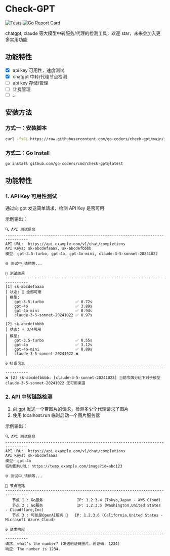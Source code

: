 # Check-GPT

[![Tests](https://github.com/go-coders/check-gpt/actions/workflows/test.yml/badge.svg)](https://github.com/go-coders/check-gpt/actions/workflows/test.yml)
[![Go Report Card](https://goreportcard.com/badge/github.com/go-coders/check-gpt)](https://goreportcard.com/report/github.com/go-coders/check-gpt)

chatgpt, claude 等大模型中转服务/代理的检测工具，欢迎 star，未来会加入更多实用功能

## 功能特性

- [x] api key 可用性，速度测试
- [x] chatgpt 中转/代理节点检测
- [ ] api key 存储/管理
- [ ] 计费管理
- [ ] ...

## 安装方法

### 方式一：安装脚本

```bash
curl -fsSL https://raw.githubusercontent.com/go-coders/check-gpt/main/install.sh | bash
```

### 方式二：Go Install

```bash
go install github.com/go-coders/cmd/check-gpt@latest
```

## 功能特性

### 1. API Key 可用性测试

通过向 gpt 发送简单请求，检测 API Key 是否可用

示例输出：

```
🔍 API 测试信息
--------------------------------------------------------------------------------
API URL:  https://api.example.com/v1/chat/completions
API Keys: sk-abcdefaaaa, sk-abcdefbbbb
模型: gpt-3.5-turbo, gpt-4o, gpt-4o-mini, claude-3-5-sonnet-20241022

🌐 测试中,请稍等...

🚀 测试结果
--------------------------------------------------------------------------------
[1] sk-abcdefaaaa
│ 状态: 🎉 全部可用
│ 模型:
│   gpt-3.5-turbo              ✅ 0.72s
│   gpt-4o                     ✅ 3.89s
│   gpt-4o-mini                ✅ 0.94s
│   claude-3-5-sonnet-20241022 ✅ 0.97s

[2] sk-abcdefbbbb
│ 状态: ⭐ 3/4可用
│ 模型:
│   gpt-3.5-turbo              ✅ 0.55s
│   gpt-4o                     ✅ 3.12s
│   gpt-4o-mini                ✅ 0.89s
│   claude-3-5-sonnet-20241022 ❌

⚙️ 错误信息
--------------------------------------------------------------------------------
❌ [2] sk-abcdefbbbb: [claude-3-5-sonnet-20241022] 当前令牌分组下对于模型 claude-3-5-sonnet-20241022 无可用渠道

```

### 2. API 中转链路检测

1. 向 gpt 发送一个带图片的请求，检测多少个代理请求了图片
2. 使用 localhost.run 临时启动一个图片服务器

示例输出：

```
🔍 API 测试信息
--------------------------------------------------------------------------------
API URL:  https://api.example.com/v1/chat/completions
API Keys: sk-abcdefaaaa
模型: gpt-4o
临时图片URL: https://temp.example.com/image?id=abc123

🌐 测试中,请稍等...

🔗 节点链路
--------------------------------------------------------------------------------
   节点 1 : Go服务               IP: 1.2.3.4 (Tokyo,Japan - AWS Cloud)
   节点 2 : Go服务               IP: 1.2.3.5 (Washington,United States - Cloudflare,Inc)
   节点 3 : 可能是OpenAI服务 💎   IP: 1.2.3.6 (California,United States - Microsoft Azure Cloud)

⚙️ 请求响应
--------------------------------------------------------------------------------
请求: what's the number? (发送验证码图片，验证码: 1234)
响应: The number is 1234.
```
